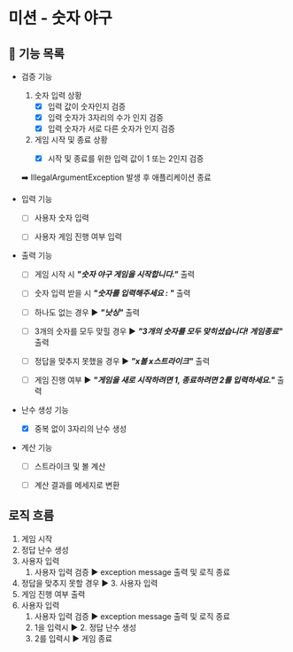 # 미션 - 숫자 야구

## 🔨 기능 목록

* 검증 기능
  1. 숫자 입력 상황
     - [x] 입력 값이 숫자인지 검증
     - [x] 입력 숫자가 3자리의 수가 인지 검증
     - [x] 입력 숫자가 서로 다른 숫자가 인지 검증
  2. 게임 시작 및 종료 상황
     - [x] 시작 및 종료를 위한 입력 값이 1 또는 2인지 검증
       

    ➡️  IllegalArgumentException 발생 후 애플리케이션 종료 


* 입력 기능
    - [ ] 사용자 숫자 입력
    - [ ] 사용자 게임 진행 여부 입력


* 출력 기능
    - [ ] 게임 시작 시 ***"숫자 야구 게임을 시작합니다."*** 출력
    - [ ] 숫자 입력 받을 시 ***"숫자를 입력해주세요 : "*** 출력
    - [ ] 하나도 없는 경우 ▶ ***"낫싱"*** 출력 
    - [ ] 3개의 숫자를 모두 맞힐 경우 ▶ ***"3개의 숫자를 모두 맞히셨습니다! 게임종료"*** 출력 
    - [ ] 정답을 맞추지 못했을 경우 ▶ ***"x볼 x스트라이크"*** 출력
    - [ ] 게임 진행 여부 ▶ ***"게임을 새로 시작하려면 1, 종료하려면 2를 입력하세요."*** 출력


* 난수 생성 기능
    - [x] 중복 없이 3자리의 난수 생성


* 계산 기능
    - [ ] 스트라이크 및 볼 계산 
    - [ ] 계산 결과를 메세지로 변환


## 로직 흐름
1. 게임 시작
2. 정답 난수 생성
3. 사용자 입력
    1. 사용자 입력 검증 ▶ exception message 출력 및 로직 종료
4. 정답을 맞추지 못할 경우 ▶ 3. 사용자 입력
5. 게임 진행 여부 출력
6. 사용자 입력
   1. 사용자 입력 검증 ▶ exception message 출력 및 로직 종료
   2. 1을 입력시 ▶ 2. 정답 난수 생성
   3. 2를 입력시 ▶ 게임 종료
